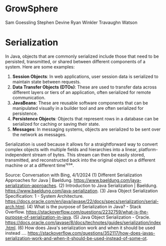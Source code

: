 # GrowSphere
Sam Goessling
Stephen Devine
Ryan Winkler
Travaughn Watson

# Serialization
In Java, objects that are commonly serialized include those that need to be persisted, transmitted, or shared between different components of a system. Here are some examples:

1. **Session Objects**: In web applications, user session data is serialized to maintain state between requests.
2. **Data Transfer Objects (DTOs)**: These are used to transfer data across different layers or tiers of an application, often serialized for remote communication.
3. **JavaBeans**: These are reusable software components that can be manipulated visually in a builder tool and are often serialized for persistence.
4. **Persistence Objects**: Objects that represent rows in a database can be serialized for caching or saving their state.
5. **Messages**: In messaging systems, objects are serialized to be sent over the network as messages.

Serialization is used because it allows for a straightforward way to convert complex objects with multiple fields and hierarchies into a linear, platform-independent stream of bytes. This stream can then be easily stored, transmitted, and reconstructed back into the original object on a different machine or at a different time¹²³⁴.

Source: Conversation with Bing, 4/1/2024
(1) Different Serialization Approaches for Java | Baeldung. https://www.baeldung.com/java-serialization-approaches.
(2) Introduction to Java Serialization | Baeldung. https://www.baeldung.com/java-serialization.
(3) Java Object Serialization Specification: 1 - System Architecture. https://docs.oracle.com/en/java/javase/22/docs/specs/serialization/serial-arch.html.
(4) What is the purpose of Serialization in Java? - Stack Overflow. https://stackoverflow.com/questions/2232759/what-is-the-purpose-of-serialization-in-java.
(5) Java Object Serialization - Oracle. https://docs.oracle.com/javase/8/docs/technotes/guides/serialization/index.html.
(6) How does Java's serialization work and when it should be used instead .... https://stackoverflow.com/questions/352117/how-does-javas-serialization-work-and-when-it-should-be-used-instead-of-some-ot.